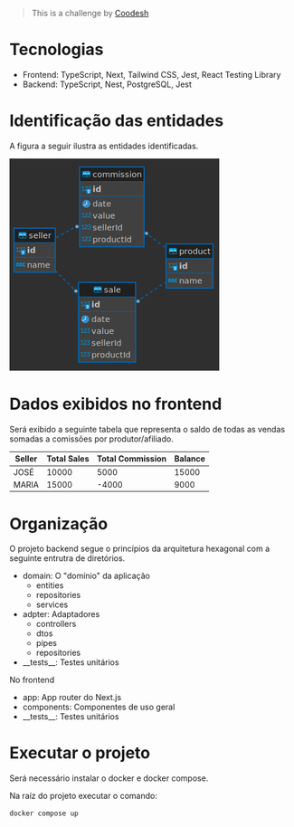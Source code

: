> This is a challenge by [Coodesh](https://coodesh.com/)

# Tecnologias
- Frontend: TypeScript, Next, Tailwind CSS, Jest, React Testing Library
- Backend: TypeScript, Nest, PostgreSQL, Jest

# Identificação das entidades
A figura a seguir ilustra as entidades identificadas.

![Schema](images/schema.png)

# Dados exibidos no frontend
Será exibido a seguinte tabela que representa o saldo de todas as vendas somadas a comissões por produtor/afiliado.

| Seller | Total Sales | Total Commission | Balance |
| ------ | ----------- | ---------------- | ------- |
| JOSÉ   | 10000       |  5000            | 15000   |
| MARIA  | 15000       | -4000            |  9000   |

# Organização
O projeto backend segue o princípios da arquitetura hexagonal com a seguinte entrutra de diretórios.

- domain: O "domínio" da aplicação
  - entities
  - repositories
  - services
- adpter: Adaptadores
  - controllers
  - dtos
  - pipes
  - repositories
- \_\_tests\_\_: Testes unitários

No frontend
- app: App router do Next.js
- components: Componentes de uso geral
- \_\_tests\_\_: Testes unitários

# Executar o projeto
Será necessário instalar o docker e docker compose.

Na raíz do projeto executar o comando:

```bash
docker compose up
```
